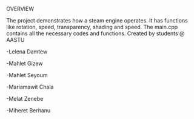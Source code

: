 OVERVIEW

The project demonstrates how a steam engine operates. It has functions like rotation, speed, transparency, shading and speed. The main.cpp contains all the necessary codes 
and functions.
Created by students @ AASTU

-Lelena Damtew

-Mahlet Gizew

-Mahlet Seyoum

-Mariamawit Chala

-Melat Zenebe

-Miheret Berhanu
 
